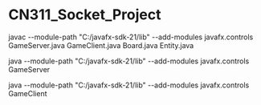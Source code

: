 # CN311_Socket_Project

javac --module-path "C:/javafx-sdk-21/lib" --add-modules javafx.controls GameServer.java GameClient.java Board.java Entity.java

java --module-path "C:/javafx-sdk-21/lib" --add-modules javafx.controls GameServer

java --module-path "C:/javafx-sdk-21/lib" --add-modules javafx.controls GameClient
